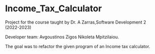 # Income_Tax_Calculator

Project for the course taught by Dr. A Zarras,Software Development 2 (2022-2023)


Developer team:
Avgoustinos Zigos
Nikoleta Mpitzilaiou.

The goal was to refactor the given program of an Income tax calculator.



